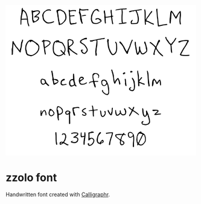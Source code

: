 ![Preview of zzolo-font](https://raw.githubusercontent.com/zzolo/zzolo-font/master/font/v01/preview.png)

# zzolo font

Handwritten font created with [Calligraphr](https://www.calligraphr.com/en/).
